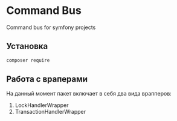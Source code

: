 # Command Bus
Command bus for symfony projects

## Установка

````bash
composer require 
````

## Работа с враперами

На данный момент пакет включает в себя два вида врапперов:
1. LockHandlerWrapper
2. TransactionHandlerWrapper
